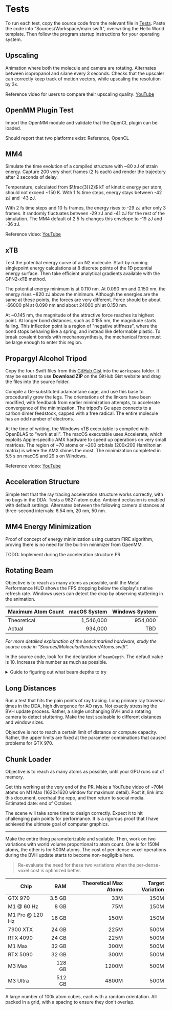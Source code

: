 # Tests

To run each test, copy the source code from the relevant file in [Tests](./Tests). Paste the code into "Sources/Workspace/main.swift", overwriting the Hello World template. Then follow the program startup instructions for your operating system.

## Upscaling

Animation where both the molecule and camera are rotating. Alternates between isopropanol and silane every 3 seconds. Checks that the upscaler can correctly keep track of motion vectors, while upscaling the resolution by 3x.

Reference video for users to compare their upscaling quality: [YouTube](https://www.youtube.com/shorts/4LudSkOQRgs)

## OpenMM Plugin Test

Import the OpenMM module and validate that the OpenCL plugin can be loaded.

Should report that two platforms exist: Reference, OpenCL

## MM4

Simulate the time evolution of a compiled structure with ~80 zJ of strain energy. Capture 200 very short frames (2 fs each) and render the trajectory after 2 seconds of delay.

Temperature, calculated from $\frac{3}{2}$ kT of kinetic energy per atom, should not exceed ~150 K. With 1 fs time steps, energy stays between -42 zJ and -43 zJ.

With 2 fs time steps and 10 fs frames, the energy rises to -29 zJ after only 3 frames. It randomly fluctuates between -29 zJ and -41 zJ for the rest of the simulation. The MM4 default of 2.5 fs changes this envelope to -19 zJ and -36 zJ.

Reference video: [YouTube](https://www.youtube.com/shorts/JQeyLJWGyVU)

## xTB

Test the potential energy curve of an N2 molecule. Start by running singlepoint energy calculations at 8 discrete points of the 1D potential energy surface. Then take efficient analytical gradients available with the GFN2-xTB method.

The potential energy minimum is at 0.110 nm. At 0.090 nm and 0.150 nm, the energy rises ~820 zJ above the minimum. Although the energies are the same at these points, the forces are very different. Force should be about -66000 pN at 0.090 nm and about 24000 pN at 0.150 nm.

At ~0.145 nm, the magnitude of the attractive force reaches its highest point. At longer bond distances, such as 0.155 nm, the magnitude starts falling. This inflection point is a region of "negative stiffness", where the bond stops behaving like a spring, and instead like deformable plastic. To break covalent bonds with mechanosynthesis, the mechanical force must be large enough to enter this region.

## Propargyl Alcohol Tripod

Copy the four Swift files from this [GitHub Gist](https://gist.github.com/philipturner/5bd74838b1018ae68d23110622407a42) into the `Workspace` folder. It may be easiest to use <b>Download ZIP</b> on the GitHub Gist website and drag the files into the source folder.

Compile a Ge-substituted adamantane cage, and use this base to procedurally grow the legs. The orientations of the linkers have been modified, with feedback from earlier minimization attempts, to accelerate convergence of the minimization. The tripod's Ge apex connects to a carbon dimer feedstock, capped with a free radical. The entire molecule has an odd number of electrons.

At the time of writing, the Windows xTB executable is compiled with OpenBLAS to "work at all". The macOS executable uses Accelerate, which exploits Apple-specific AMX hardware to speed up operations on very small matrices. The region of ~70 atoms or ~200 orbitals (200x200 Hamiltonian matrix) is where the AMX shines the most. The minimization completed in 5.5 s on macOS and 29 s on Windows.

Reference video: [YouTube](https://www.youtube.com/shorts/rV1UGau20xQ)

## Acceleration Structure

Simple test that the ray tracing acceleration structure works correctly, with no bugs in the DDA. Tests a 9827-atom cube. Ambient occlusion is enabled with default settings. Alternates between the following camera distances at three-second intervals: 6.54 nm, 20 nm, 50 nm.

## MM4 Energy Minimization

Proof of concept of energy minimization using custom FIRE algorithm, proving there is no need for the built-in minimizer from OpenMM.

TODO: Implement during the acceleration structure PR

## Rotating Beam

Objective is to reach as many atoms as possible, until the Metal Performance HUD shows the FPS dropping below the display's native refresh rate. Windows users can detect the drop by observing stuttering in the animation.

| Maximum Atom Count | macOS System | Windows System |
| ------------------ | -----------: | -------------: |
| Theoretical        | 1,546,000    | 954,000        |
| Actual             | 934,000      | TBD            |

_For more detailed explanation of the benchmarked hardware, study the source code in "Sources/MolecularRenderer/Atoms.swift"._

In the source code, look for the declaration of `beamDepth`. The default value is 10. Increase this number as much as possible.

<details>
<summary>Guide to figuring out what beam depths to try</summary>

| Beam Depth | Atom Count |
| :--------: | ---------: |
| 1   | 27,830    |
| 2   | 44,007    |
| 3   | 60,184    |
| 4   | 76,361    |
| 6   | 108,715   |
| 8   | 141,069   |
| 12  | 204,777   |
| 16  | 270,485   |
| 24  | 399,901   |
| 32  | 529,317   |
| 40  | 658,733   |
| 48  | 788,149   |
| 56  | 917,565   |
| 64  | 1,046,981 |
| 80  | 1,305,813 |
| 96  | 1,564,645 |
| 112 | 1,823,477 |

</details>

## Long Distances

Run a test that hits the pain points of ray tracing. Long primary ray traversal times in the DDA, high divergence for AO rays. Not exactly stressing the BVH update process. Rather, a single unchanging BVH and a rotating camera to detect stuttering. Make the test scaleable to different distances and window sizes.

Objective is not to reach a certain limit of distance or compute capacity. Rather, the upper limits are fixed at the parameter combinations that caused problems for GTX 970.

## Chunk Loader

Objective is to reach as many atoms as possible, until your GPU runs out of memory.

Get this working at the very end of the PR. Make a YouTube video of ~70M atoms on M1 Max (1620x1620 window for maximum detail). Post it, link into this document, overhaul the repo, and then return to social media. Estimated date: end of October.

The scene will take some time to design correctly. Expect it to hit challenging pain points for performance. It is a rigorous proof that I have achieved the ultimate goal of computer graphics.

---

Make the entire thing parameterizable and scalable. Then, work on two variations with world volume proportional to atom count. One is for 150M atoms, the other is for 500M atoms. The cost of per-dense-voxel operations during the BVH update starts to become non-negligible here.

> Re-evaluate the need for these two variations when the per-dense-voxel cost is optimized better.

| Chip            | RAM    | Theoretical Max Atoms | Target Variation |
| --------------- | -----: | --------------------: | ---------------: |
| GTX 970         | 3.5 GB | 33M   | 150M |
| M1 @ 60 Hz      |   8 GB | 75M   | 150M |
| M1 Pro @ 120 Hz |  16 GB | 150M  | 150M |
| 7900 XTX        |  24 GB | 225M  | 500M |
| RTX 4090        |  24 GB | 225M  | 500M |
| M1 Max          |  32 GB | 300M  | 500M |
| RTX 5090        |  32 GB | 300M  | 500M |
| M3 Max          | 128 GB | 1200M | 500M |
| M3 Ultra        | 512 GB | 4800M | 500M |

A large number of 100k atom cubes, each with a random orientation. All packed in a grid, with a spacing to ensure they don't overlap.
